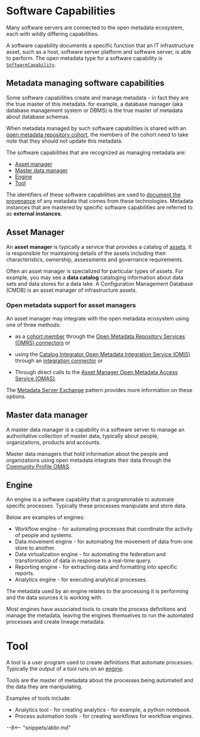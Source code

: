 <!-- SPDX-License-Identifier: CC-BY-4.0 -->
<!-- Copyright Contributors to the ODPi Egeria project. -->

# Software Capabilities

Many software servers are connected to the open metadata ecosystem, each with wildly differing
capabilities.

A software capability documents a specific function that an IT infrastructure asset, such as a host, software server platform and software server, is able to perform.
The open metadata type for a software capability is [`SoftwareCapability`](/types/0/0042-Software-Capabilities).

## Metadata managing software capabilities

Some software capabilities create and manage metadata - in fact they are the true master of this
metadata. for example, a database manager (aka database management system or DBMS) is the true
master of metadata about database schemas.

When metadata managed by such software capabilities is shared with an
[open metadata repository cohort](/concepts/cohort-member),
the members of the cohort need to take note that they should not update this metadata.

The software capabilities that are recognized as managing metadata are:

* [Asset manager](#asset-manager)
* [Master data manager](#master-data-manager)
* [Engine](#engine)
* [Tool](#tool)

The identifiers of these software capabilities are used to 
[document the provenance](/features/metadata-provenance/overview)
of any metadata that comes from these technologies.
Metadata instances that are mastered by specific software capabilities are referred to
as **external instances**.

## Asset Manager

An **asset manager**
is typically a service that provides a catalog of [assets](/concepts/asset).  It is responsible
for maintaining details of the assets including their characteristics,
ownership, assessments and governance requirements.

Often an asset manager is specialized for particular types of assets.
For example, you may see a **data catalog** cataloging information about data sets and data stores
for a data lake.
A Configuration Management Database (CMDB) is an asset manager of infrastructure assets.

### Open metadata support for asset managers

An asset manager may integrate with the open metadata ecosystem using one of three methods:

 * as a
[cohort member](/concepts/cohort-member)
through the
[Open Metadata Repository Services (OMRS) connectors](/concepts/repository-connector)
or 

* using the [Catalog Integrator Open Metadata Integration Service (OMIS)](/services/omis/catalog-integrator/overview)
through an [integration connector](/concepts/integration-connector) or

* Through direct calls to the [Asset Manager Open Metadata Access Service (OMAS)](/services/omas/asset-manager/overview).

The [Metadata Server Exchange](/patterns/metadata-server-exchange/overview)
pattern provides more information on these options.

## Master data manager

A master data manager is a capability in a software server to manage an authoritative
collection of master data, typically about people, organizations, products and accounts.

Master data managers that hold information about the people and organizations using open metadata
integrate their data through the [Community Profile OMAS](/services/omas/community-profile/overview).

## Engine

An engine is a software capability that is programmable to automate specific
processes.  Typically these processes manipulate and store data.

Below are examples of engines:

* Workflow engine - for automating processes that coordinate the activity of people and systems.
* Data movement engine - for automating the movement of data from one store to another.
* Data virtualization engine - for automating the federation and transformation
of data in response to a real-time query.
* Reporting engine - for extracting data and formatting into specific reports.
* Analytics engine - for executing analytical processes.

The metadata used by an engine relates to the processing it is performing and the
data sources it is working with.

Most engines have associated tools to create the process definitions and manage the metadata,
leaving the engines themselves to run the automated processes and create lineage metadata.

# Tool

A tool is a user program used to create definitions that automate processes.
Typically the output of a tool runs on an [engine](#engine).

Tools are the master of metadata about the processes being automated and the
data they are manipulating.

Examples of tools include:

* Analytics tool - for creating analytics - for example, a python notebook.
* Process automation tools - for creating workflows for workflow engines.


--8<-- "snippets/abbr.md"
